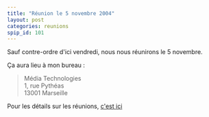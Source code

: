 ```yaml
---
title: "Réunion le 5 novembre 2004"
layout: post
categories: reunions
spip_id: 101
---
```

Sauf contre-ordre d'ici vendredi, nous nous réunirons le 5 novembre.

Ça aura lieu à mon bureau :  
> Média Technologies  
> 1, rue Pythéas  
> 13001 Marseille

Pour les détails sur les réunions, [c'est ici](/association/les-reunions-du-plug/)
